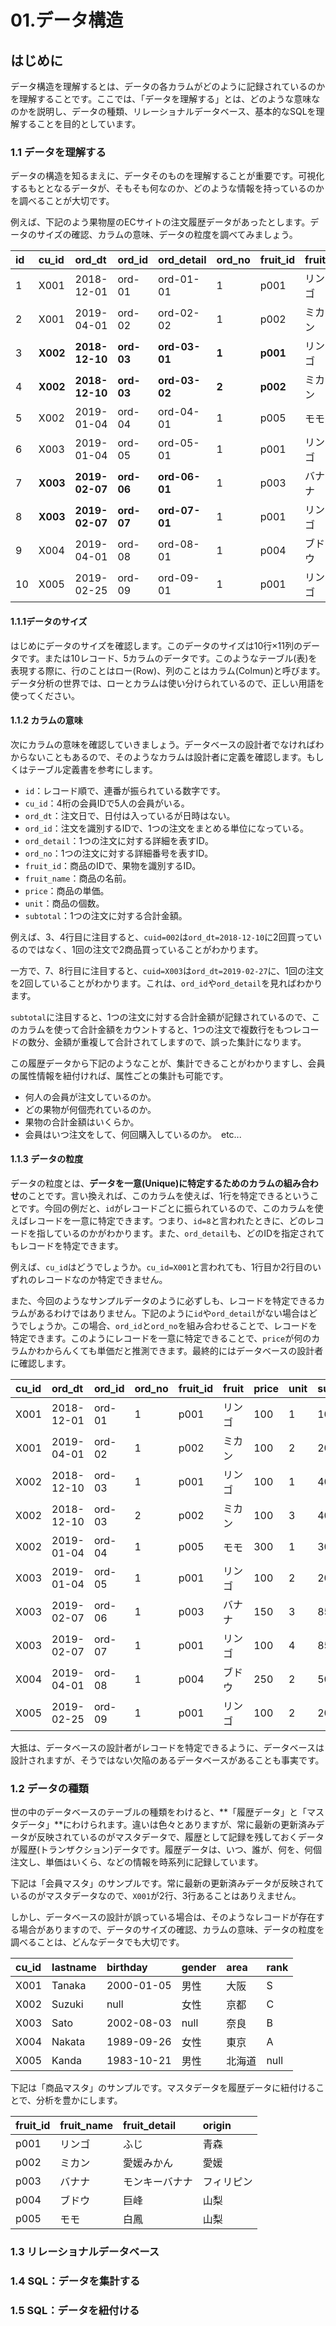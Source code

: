 # 01.データ構造

## はじめに

データ構造を理解するとは、データの各カラムがどのように記録されているのかを理解することです。ここでは、「データを理解する」とは、どのような意味なのかを説明し、データの種類、リレーショナルデータベース、基本的なSQLを理解することを目的としています。

### 1.1 データを理解する

データの構造を知るまえに、データそのものを理解することが重要です。可視化するもととなるデータが、そもそも何なのか、どのような情報を持っているのかを調べることが大切です。

例えば、下記のよう果物屋のECサイトの注文履歴データがあったとします。データのサイズの確認、カラムの意味、データの粒度を調べてみましょう。

| id | cu\_id | ord\_dt | ord\_id | ord\_detail | ord\_no | fruit\_id | fruit | price | unit | subtotal |
| :--- | :--- | :--- | :--- | :--- | :--- | :--- | :--- | :--- | :--- | :--- |
| 1 | X001 | 2018-12-01 | ord-01 | ord-01-01 | 1 | p001 | リンゴ | 100 | 1 | 100 |
| 2 | X001 | 2019-04-01 | ord-02 | ord-02-02 | 1 | p002 | ミカン | 100 | 2 | 200 |
| 3 | **X002** | **2018-12-10** | **ord-03** | **ord-03-01** | **1** | **p001** | リンゴ | 100 | 1 | 400 |
| 4 | **X002** | **2018-12-10** | **ord-03** | **ord-03-02** | **2** | **p002** | ミカン | 100 | 3 | 400 |
| 5 | X002 | 2019-01-04 | ord-04 | ord-04-01 | 1 | p005 | モモ | 300 | 1 | 300 |
| 6 | X003 | 2019-01-04 | ord-05 | ord-05-01 | 1 | p001 | リンゴ | 100 | 2 | 200 |
| 7 | **X003** | **2019-02-07** | **ord-06** | **ord-06-01** | 1 | p003 | バナナ | 150 | 3 | 850 |
| 8 | **X003** | **2019-02-07** | **ord-07** | **ord-07-01** | 1 | p001 | リンゴ | 100 | 4 | 850 |
| 9 | X004 | 2019-04-01 | ord-08 | ord-08-01 | 1 | p004 | ブドウ | 250 | 2 | 500 |
| 10 | X005 | 2019-02-25 | ord-09 | ord-09-01 | 1 | p001 | リンゴ | 100 | 2 | 200 |

#### 1.1.1データのサイズ

はじめにデータのサイズを確認します。このデータのサイズは10行×11列のデータです。または10レコード、5カラムのデータです。このようなテーブル\(表\)を表現する際に、行のことはロー\(Row\)、列のことはカラム\(Colmun\)と呼びます。データ分析の世界では、ローとカラムは使い分けられているので、正しい用語を使ってください。

#### 1.1.2 カラムの意味

次にカラムの意味を確認していきましょう。データベースの設計者でなければわからないこともあるので、そのようなカラムは設計者に定義を確認します。もしくはテーブル定義書を参考にします。

* `id`：レコード順で、連番が振られている数字です。
* `cu_id`：4桁の会員IDで5人の会員がいる。
* `ord_dt`：注文日で、日付は入っているが日時はない。
* `ord_id`：注文を識別するIDで、1つの注文をまとめる単位になっている。
* `ord_detail`：1つの注文に対する詳細を表すID。
* `ord_no`：1つの注文に対する詳細番号を表すID。
* `fruit_id`：商品のIDで、果物を識別するID。
* `fruit_name`：商品の名前。
* `price`：商品の単価。
* `unit`：商品の個数。
* `subtotal`：1つの注文に対する合計金額。

例えば、3、4行目に注目すると、`cuid=002`は`ord_dt=2018-12-10`に2回買っているのではなく、1回の注文で2商品買っていることがわかります。

一方で、7、8行目に注目すると、`cuid=X003`は`ord_dt=2019-02-27`に、1回の注文を2回していることがわかります。これは、`ord_id`や`ord_detail`を見ればわかります。

`subtotal`に注目すると、1つの注文に対する合計金額が記録されているので、このカラムを使って合計金額をカウントすると、1つの注文で複数行をもつレコードの数分、金額が重複して合計されてしますので、誤った集計になります。

この履歴データから下記のようなことが、集計できることがわかりますし、会員の属性情報を紐付ければ、属性ごとの集計も可能です。

* 何人の会員が注文しているのか。
* どの果物が何個売れているのか。
* 果物の合計金額はいくらか。
* 会員はいつ注文をして、何回購入しているのか。　etc...

#### 1.1.3 データの粒度

データの粒度とは、**データを一意\(Unique\)に特定するためのカラムの組み合わせ**のことです。言い換えれば、このカラムを使えば、1行を特定できるということです。今回の例だと、`id`がレコードごとに振られているので、このカラムを使えばレコードを一意に特定できます。つまり、`id=8`と言われたときに、どのレコードを指しているのかがわかります。また、`ord_detail`も、どのIDを指定されてもレコードを特定できます。

例えば、`cu_id`はどうでしょうか。`cu_id=X001`と言われても、1行目か2行目のいずれのレコードなのか特定できません。

また、今回のようなサンプルデータのように必ずしも、レコードを特定できるカラムがあるわけではありません。下記のように`id`や`ord_detail`がない場合はどうでしょうか。この場合、`ord_id`と`ord_no`を組み合わせることで、レコードを特定できます。このようにレコードを一意に特定できることで、`price`が何のカラムかわからんくても単価だと推測できます。最終的にはデータベースの設計者に確認します。

| cu\_id | ord\_dt | ord\_id | ord\_no | fruit\_id | fruit | price | unit | subtotal |
| :--- | :--- | :--- | :--- | :--- | :--- | :--- | :--- | :--- |
| X001 | 2018-12-01 | ord-01 | 1 | p001 | リンゴ | 100 | 1 | 100 |
| X001 | 2019-04-01 | ord-02 | 1 | p002 | ミカン | 100 | 2 | 200 |
| X002 | 2018-12-10 | ord-03 | 1 | p001 | リンゴ | 100 | 1 | 400 |
| X002 | 2018-12-10 | ord-03 | 2 | p002 | ミカン | 100 | 3 | 400 |
| X002 | 2019-01-04 | ord-04 | 1 | p005 | モモ | 300 | 1 | 300 |
| X003 | 2019-01-04 | ord-05 | 1 | p001 | リンゴ | 100 | 2 | 200 |
| X003 | 2019-02-07 | ord-06 | 1 | p003 | バナナ | 150 | 3 | 850 |
| X003 | 2019-02-07 | ord-07 | 1 | p001 | リンゴ | 100 | 4 | 850 |
| X004 | 2019-04-01 | ord-08 | 1 | p004 | ブドウ | 250 | 2 | 500 |
| X005 | 2019-02-25 | ord-09 | 1 | p001 | リンゴ | 100 | 2 | 200 |

大抵は、データベースの設計者がレコードを特定できるように、データベースは設計されますが、そうではない欠陥のあるデータベースがあることも事実です。

### 1.2 データの種類

世の中のデータベースのテーブルの種類をわけると、**「履歴データ」と「マスタデータ」**にわけられます。違いは色々とありますが、常に最新の更新済みデータが反映されているのがマスタデータで、履歴として記録を残しておくデータが履歴\(トランザクション\)データです。履歴データは、いつ、誰が、何を、何個注文し、単価はいくら、などの情報を時系列に記録しています。

下記は「会員マスタ」のサンプルです。常に最新の更新済みデータが反映されているのがマスタデータなので、`X001`が2行、3行あることはありえません。

しかし、データベースの設計が誤っている場合は、そのようなレコードが存在する場合がありますので、データのサイズの確認、カラムの意味、データの粒度を調べることは、どんなデータでも大切です。

| cu\_id | lastname | birthday | gender | area | rank |
| :--- | :--- | :--- | :--- | :--- | :--- |
| X001 | Tanaka | 2000-01-05 | 男性 | 大阪 | S |
| X002 | Suzuki | null | 女性 | 京都 | C |
| X003 | Sato | 2002-08-03 | null | 奈良 | B |
| X004 | Nakata | 1989-09-26 | 女性 | 東京 | A |
| X005 | Kanda | 1983-10-21 | 男性 | 北海道 | null |

下記は「商品マスタ」のサンプルです。マスタデータを履歴データに紐付けることで、分析を豊かにします。

| fruit\_id | fruit\_name | fruit\_detail | origin |
| :--- | :--- | :--- | :--- |
| p001 | リンゴ | ふじ | 青森 |
| p002 | ミカン | 愛媛みかん | 愛媛 |
| p003 | バナナ | モンキーバナナ | フィリピン |
| p004 | ブドウ | 巨峰 | 山梨 |
| p005 | モモ | 白鳳 | 山梨 |

### 1.3 リレーショナルデータベース

### 1.4 SQL：データを集計する

### 1.5 SQL：データを紐付ける





### 



